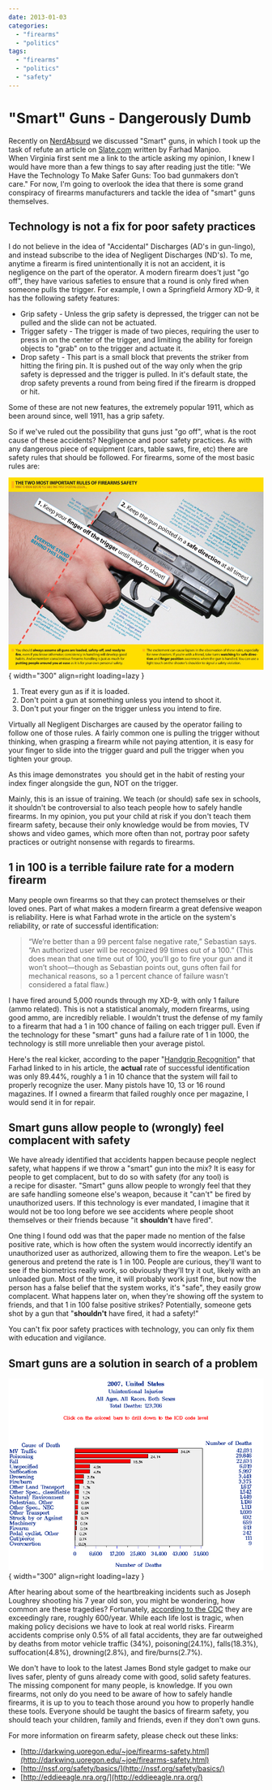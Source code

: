 ```yaml
---
date: 2013-01-03
categories: 
  - "firearms"
  - "politics"
tags: 
  - "firearms"
  - "politics"
  - "safety"
---
```


# "Smart" Guns - Dangerously Dumb

Recently on [NerdAbsurd](http://nerdabsurd.com/) we discussed "Smart" guns, in which I took up the task of refute an article on [Slate.com](http://www.slate.com/articles/technology/technology/2012/12/smart_guns_we_have_the_technology_to_make_safer_guns_too_bad_gunmakers_don.html) written by Farhad Manjoo. When Virginia first sent me a link to the article asking my opinion, I knew I would have more than a few things to say after reading just the title: "We Have the Technology To Make Safer Guns: Too bad gunmakers don’t care." For now, I'm going to overlook the idea that there is some grand conspiracy of firearms manufacturers and tackle the idea of "smart" guns themselves.

<!-- more -->

## Technology is not a fix for poor safety practices

I do not believe in the idea of "Accidental" Discharges (AD's in gun-lingo), and instead subscribe to the idea of Negligent Discharges (ND's). To me, anytime a firearm is fired unintentionally it is not an accident, it is negligence on the part of the operator. A modern firearm does't just "go off", they have various safeties to ensure that a round is only fired when someone pulls the trigger. For example, I own a Springfield Armory XD-9, it has the following safety features:

- Grip safety - Unless the grip safety is depressed, the trigger can not be pulled and the slide can not be actuated.
- Trigger safety - The trigger is made of two pieces, requiring the user to press in on the center of the trigger, and limiting the ability for foreign objects to "grab" on to the trigger and actuate it.
- Drop safety - This part is a small block that prevents the striker from hitting the firing pin. It is pushed out of the way only when the grip safety is depressed and the trigger is pulled. In it's default state, the drop safety prevents a round from being fired if the firearm is dropped or hit.

Some of these are not new features, the extremely popular 1911, which as been around since, well 1911, has a grip safety.

So if we've ruled out the possibility that guns just "go off", what is the root cause of these accidents? Negligence and poor safety practices. As with any dangerous piece of equipment (cars, table saws, fire, etc) there are safety rules that should be followed. For firearms, some of the most basic rules are:

![Firearm Safety](images/1357160507202.jpg){ width="300" align=right loading=lazy }

1. Treat every gun as if it is loaded.
2. Don't point a gun at something unless you intend to shoot it.
3. Don't put your finger on the trigger unless you intend to fire.

Virtually all Negligent Discharges are caused by the operator failing to follow one of those rules. A fairly common one is pulling the trigger without thinking, when grasping a firearm while not paying attention, it is easy for your finger to slide into the trigger guard and pull the trigger when you tighten your group.

As this image demonstrates  you should get in the habit of resting your index finger alongside the gun, NOT on the trigger.

Mainly, this is an issue of training. We teach (or should) safe sex in schools, it shouldn't be controversial to also teach people how to safely handle firearms. In my opinion, you put your child at risk if you don't teach them firearm safety, because their only knowledge would be from movies, TV shows and video games, which more often than not, portray poor safety practices or outright nonsense with regards to firearms.

## 1 in 100 is a terrible failure rate for a modern firearm

Many people own firearms so that they can protect themselves or their loved ones. Part of what makes a modern firearm a great defensive weapon is reliability. Here is what Farhad wrote in the article on the system's reliability, or rate of successful identification:

> “We’re better than a 99 percent false negative rate,” Sebastian says. “An authorized user will be recognized 99 times out of a 100.” (This does mean that one time out of 100, you’ll go to fire your gun and it won’t shoot—though as Sebastian points out, guns often fail for mechanical reasons, so a 1 percent chance of failure wasn’t considered a fatal flaw.)

I have fired around 5,000 rounds through my XD-9, with only 1 failure (ammo related). This is not a statistical anomaly, modern firearms, using good ammo, are incredibly reliable. I wouldn't trust the defense of my family to a firearm that had a 1 in 100 chance of failing on each trigger pull. Even if the technology for these "smart" guns had a failure rate of 1 in 1000, the technology is still more unreliable then your average pistol.

Here's the real kicker, according to the paper "[Handgrip Recognition](http://www.scientificjournals.org/journals2007/articles/1226.pdf)" that Farhad linked to in his article, the **actual** rate of successful identification was only 89.44%, roughly a 1 in 10 chance that the system will fail to properly recognize the user. Many pistols have 10, 13 or 16 round magazines. If I owned a firearm that failed roughly once per magazine, I would send it in for repair.

## Smart guns allow people to (wrongly) feel complacent with safety

We have already identified that accidents happen because people neglect safety, what happens if we throw a "smart" gun into the mix? It is easy for people to get complacent, but to do so with safety (for any tool) is a recipe for disaster. "Smart" guns allow people to wrongly feel that they are safe handling someone else's weapon, because it "can't" be fired by unauthorized users. If this technology is ever mandated, I imagine that it would not be too long before we see accidents where people shoot themselves or their friends because "it **shouldn't** have fired".

One thing I found odd was that the paper made no mention of the false positive rate, which is how often the system would incorrectly identify an unauthorized user as authorized, allowing them to fire the weapon. Let's be generous and pretend the rate is 1 in 100. People are curious, they'll want to see if the biometrics really work, so obviously they'll try it out, likely with an unloaded gun. Most of the time, it will probably work just fine, but now the person has a false belief that the system works, it's "safe", they easily grow complacent. What happens later on, when they're showing off the system to friends, and that 1 in 100 false positive strikes? Potentially, someone gets shot by a gun that "**shouldn't** have fired, it had a safety!"

You can't fix poor safety practices with technology, you can only fix them with education and vigilance.

## Smart guns are a solution in search of a problem

![2007 CDC Unintentional Deaths](images/2007_CDC_unintentional_deaths.gif){ width="300" align=right loading=lazy }

After hearing about some of the heartbreaking incidents such as Joseph Loughrey shooting his 7 year old son, you might be wondering, how common are these tragedies? Fortunately, [according to the CDC](http://webappa.cdc.gov/sasweb/ncipc/leadcaus10.html) they are exceedingly rare, roughly 600/year. While each life lost is tragic, when making policy decisions we have to look at real world risks. Firearm accidents comprise only 0.5% of all fatal accidents, they are far outweighed by deaths from motor vehicle traffic (34%), poisoning(24.1%), falls(18.3%), suffocation(4.8%), drowning(2.8%), and fire/burns(2.7%).

We don't have to look to the latest James Bond style gadget to make our lives safer, plenty of guns already come with good, solid safety features. The missing component for many people, is knowledge. If you own firearms, not only do you need to be aware of how to safely handle firearms, it is up to you to teach those around you how to properly handle these tools. Everyone should be taught the basics of firearm safety, you should teach your children, family and friends, even if they don't own guns.

For more information on firearm safety, please check out these links:

- [http://darkwing.uoregon.edu/~joe/firearms-safety.html](http://darkwing.uoregon.edu/~joe/firearms-safety.html)
- [http://nssf.org/safety/basics/](http://nssf.org/safety/basics/)
- [http://eddieeagle.nra.org/](http://eddieeagle.nra.org/)
